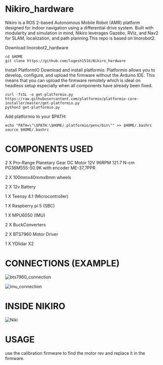 # Nikiro_hardware
Nikiro is a ROS 2-based Autonomous Mobile Robot (AMR) platform designed for indoor navigation using a differential drive system. Built with modularity and simulation in mind, Nikiro leverages Gazebo, RViz, and Nav2 for SLAM, localization, and path planning.This repo is based on linorobot2.

Download linorobot2_hardware
```
cd $HOME
git clone https://github.com/logesh1516/Nikiro_hardware
```
Install PlatformIO
Download and install platformio. Platformio allows you to develop, configure, and upload the firmware without the Arduino IDE. This means that you can upload the firmware remotely which is ideal on headless setup especially when all components have already been fixed.
```
curl -fsSL -o get-platformio.py https://raw.githubusercontent.com/platformio/platformio-core-installer/master/get-platformio.py
python3 get-platformio.py
```
Add platformio to your $PATH:
```
echo "PATH=\"\$PATH:\$HOME/.platformio/penv/bin\"" >> $HOME/.bashrc
source $HOME/.bashrc
```

# COMPONENTS USED

2 X Pro-Range Planetary Gear DC Motor 12V 96RPM 121.7 N-cm PG36M555-50.9K with encoder ME-37,7PPR

2 X 100mmx40mmx8mm wheels

2 X 12v Battery

1 X Teensy 4.1 (Microcontroller)

1 X Raspberry pi 5 (SBC)

1 X MPU6050 (IMU)

2 X BuckConverters

2 X BTS7960 Motor Driver

1 X YDlidar X2 

# CONNECTIONS (EXAMPLE)
![bts7960_connection](https://github.com/user-attachments/assets/f38ccecc-9a5e-4315-9e65-a4ef8998eca6)

![imu_connection](https://github.com/user-attachments/assets/03c34d0a-17e2-4fb2-a1a1-65babee18f5b)

# INSIDE NIKIRO

![Niki](https://github.com/user-attachments/assets/b1985cd6-d1f5-4c6a-a035-96975a60183b)

# USAGE

use the calibration firmware to find the motor rev and replace it in the firmware.



